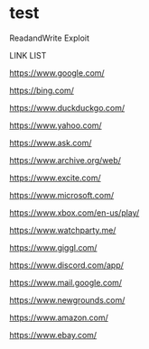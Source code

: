 # test
ReadandWrite Exploit

LINK LIST

https://www.google.com/

https://bing.com/

https://www.duckduckgo.com/

https://www.yahoo.com/

https://www.ask.com/

https://www.archive.org/web/

https://www.excite.com/

https://www.microsoft.com/

https://www.xbox.com/en-us/play/

https://www.watchparty.me/

https://www.giggl.com/

https://www.discord.com/app/

https://www.mail.google.com/

https://www.newgrounds.com/

https://www.amazon.com/

https://www.ebay.com/
